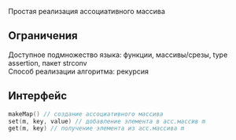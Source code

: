 Простая реализация ассоциативного массива

## Ограничения
Доступное подмножество языка: функции, массивы/срезы, type assertion, пакет strconv \
Способ реализации алгоритма: рекурсия

## Интерфейс
```go
makeMap() // создание ассоциативного массива
set(m, key, value) // добавление элемента в асс.массив m
get(m, key) // получение элемента из асс.массива m
```